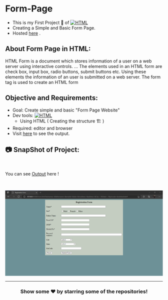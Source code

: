 # Form-Page

- This is my First Project 🚧 of <a href="#"><img alt="HTML" src="https://img.shields.io/badge/HTML-E34F26.svg?logo=html5&logoColor=white"></a>
- Creating a Simple and Basic Form Page.
- Hosted [here](https://basicform-ayushsleeping.netlify.app/) .

## About Form Page in HTML:
HTML Form is a document which stores information of a user on a web server using interactive controls. ... The elements used in an HTML form are check box, input box, radio buttons, submit buttons etc. Using these elements the information of an user is submitted on a web server. The form tag is used to create an HTML form

## Objective and Requirements:
- Goal: Create simple and basic "Form Page Website"
- Dev tools: <a href="#"><img alt="HTML" src="https://img.shields.io/badge/HTML-E34F26.svg?logo=html5&logoColor=white"></a>
   *  Using HTML ( Creating the structure 🏗️ ) 
- Required: editor and browser
- Visit [here](https://basicform-ayushsleeping.netlify.app/) to see the output.

## :camera: SnapShot of Project:

<br />

You can see [Output](https://basicform-ayushsleeping.netlify.app/) here !

<br>

![alt text](https://github.com/ayush-sleeping/Basic-Form/blob/main/Basic%20Form/Screenshot%20of%20OUTPUT.png)

<hr>

<div align="center">

### Show some ❤️ by starring some of the repositories!

</div>

